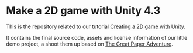Make a 2D game with Unity 4.3
=============================

This is the repository related to our tutorial [Creating a 2D game with Unity](http://pixelnest.io/tutorials/2d-game-unity/).

It contains the final source code, assets and license information of our little demo project, a shoot them up based on [The Great Paper Adventure](http://www.thegreatpaperadventure.com).


